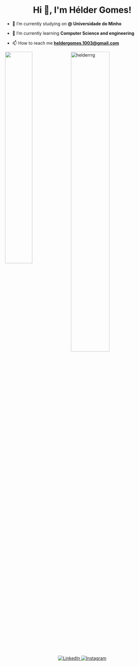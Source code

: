<h1 align="center">Hi 👋, I'm Hélder Gomes!</h1>


- 🔭 I’m currently studying on **@ Universidade do Minho**

- 🌱 I’m currently learning **Computer Science and engineering**

- 📫 How to reach me **heldergomes.1003@gmail.com**


<a href="https://github.com/helderrrg/github-readme-stats"><img align="left" width="42%" src="https://github-readme-stats.vercel.app/api/top-langs/?username=HELDERRRG&show_icons=true&theme=tokyonight" /></a>
<img width="50%" src="https://github-readme-streak-stats.herokuapp.com/?user=helderrrg&theme=tokyonight" alt="helderrrg"/>
<br/>



<p align="center">
  <a href="" target="_blank">
    <img src="https://img.shields.io/badge/linkedin-%230077B5.svg?&style=for-the-badge&logo=linkedin&logoColor=white&color=071A2C" alt="LinkedIn"/>
  </a>
  <a href="https://www.instagram.com/_heldergomes/" target="_blank">
    <img src="https://img.shields.io/badge/instagram-%23E4405F.svg?&style=for-the-badge&logo=instagram&logoColor=white&color=071A2C" alt="Instagram"/>
  </a>
</p>
